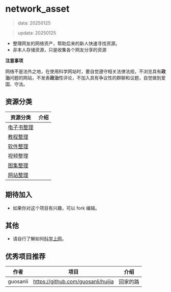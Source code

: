 # network_asset
> data: 20250125

> updata: 20250125
- 整理网友的网络资产，帮助后来的新人快速寻找资源。
- 非本人存储资源，只是收集各个网友分享的资源

**注意事项**

 网络不是法外之地，在使用科学网站时，要自觉遵守相关法律法规，不浏览具有**政治**问题的网站，不发表**政治**性评论，不加入具有争议性的群聊和议题，自觉做到爱国、守法。

## 资源分类

| 资源分类                                                                                                        | 介绍  |
| ----------------------------------------------------------------------------------------------------------- | --- |
| [电子书整理](https://github.com/LaolunsiG/network_asset/tree/main/%E7%94%B5%E5%AD%90%E4%B9%A6%E6%95%B4%E7%90%86) |     |
| [教程整理](https://github.com/LaolunsiG/network_asset/tree/main/%E6%95%99%E7%A8%8B%E6%95%B4%E7%90%86)           |     |
| [软件整理](https://github.com/LaolunsiG/network_asset/tree/main/%E8%BD%AF%E4%BB%B6%E6%95%B4%E7%90%86)           |     |
| 视频整理                                                                                                        |     |
| [图集整理](https://github.com/LaolunsiG/network_asset/tree/main/%E5%9B%BE%E9%9B%86%E6%95%B4%E7%90%86)           |     |
| [网站整理](https://github.com/LaolunsiG/network_asset/tree/main/%E7%BD%91%E7%AB%99%E6%95%B4%E7%90%86)           |     |

## 期待加入
- 如果你对这个项目有兴趣，可以 fork 编辑。

## 其他
- 请自行了解如何[科学上网](https://github.com/LaolunsiG/network_asset/blob/main/%E6%95%99%E7%A8%8B%E6%95%B4%E7%90%86/%E7%A7%91%E5%AD%A6%E4%B8%8A%E7%BD%91%E6%95%99%E7%A8%8B%E6%95%B4%E7%90%86.md)。

## 优秀项目推荐

| 作者| 项目 | 介绍 |
| -- | -- | -- |
| guosanli | https://github.com/guosanli/huijia | 回家的路  |
